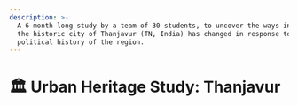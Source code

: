 ```yaml
---
description: >-
  A 6-month long study by a team of 30 students, to uncover the ways in which
  the historic city of Thanjavur (TN, India) has changed in response to the
  political history of the region.
---
```


# 🏛 Urban Heritage Study: Thanjavur

